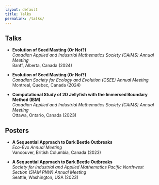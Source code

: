 ```yaml
---
layout: default
title: Talks
permalink: /talks/
---
```


## Talks

- **Evolution of Seed Masting (Or Not?)**  
  *Canadian Applied and Industrial Mathematics Society (CAIMS) Annual Meeting*  
  Banff, Alberta, Canada (2024)

- **Evolution of Seed Masting (Or Not?)**  
  *Canadian Society for Ecology and Evolution (CSEE) Annual Meeting*  
  Montreal, Quebec, Canada (2024)

- **Computational Study of 2D Jellyfish with the Immersed Boundary Method (IBM)**  
  *Canadian Applied and Industrial Mathematics Society (CAIMS) Annual Meeting*  
  Ottawa, Ontario, Canada (2023)

## Posters
- **A Sequential Approach to Bark Beetle Outbreaks**  
  *Eco-Evo Annual Meeting*  
  Vancouver, British Columbia, Canada (2023)

- **A Sequential Approach to Bark Beetle Outbreaks**  
  *Society for Industrial and Applied Mathematics Pacific Northwest Section (SIAM PNW) Annual Meeting*  
  Seattle, Washington, USA (2023)

